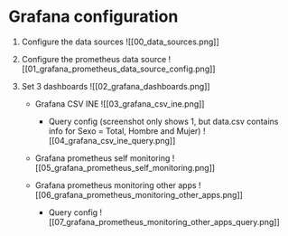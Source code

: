 
# Grafana configuration

1. Configure the data sources
![[00_data_sources.png]]

2. Configure the prometheus data source
![[01_grafana_prometheus_data_source_config.png]]

3. Set 3 dashboards
![[02_grafana_dashboards.png]]

    - Grafana CSV INE
    ![[03_grafana_csv_ine.png]]

        - Query config (screenshot only shows 1, but data.csv contains info for Sexo = Total, Hombre and Mujer)
        ![[04_grafana_csv_ine_query.png]]

    - Grafana prometheus self monitoring
    ![[05_grafana_prometheus_self_monitoring.png]]

    - Grafana prometheus monitoring other apps
    ![[06_grafana_prometheus_monitoring_other_apps.png]]

        - Query config
        ![[07_grafana_prometheus_monitoring_other_apps_query.png]]
